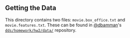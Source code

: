 ## Getting the Data

This directory contains two files: `movie.box_office.txt` and
`movie.features.txt`. These can be found in
[@dbamman](https://github.com/dbamman)'s
[`dds/homework/hw2/data/`](https://github.com/dbamman/dds/tree/master/homework/hw2/data)
repository.
